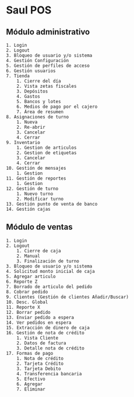 # Saul POS

## Módulo administrativo

    1. Login
    2. Logout
    3. Bloqueo de usuario y/o sistema
    4. Gestión Configuración
    5. Gestión de perfiles de acceso
    6. Gestión usuarios
    7. Tienda
        1. Cierre del día
        2. Vista zetas fiscales
        3. Depósitos
        4. Gastos
        5. Bancos y lotes
        6. Medios de pago por el cajero
        7. Área de resumen
    8. Asignaciones de turno
        1. Nueva
        2. Re-abrir
        3. Cancelar
        4. Cerrar
    9. Inventario
        1. Gestion de articulos
        2. Gestion de etiquetas
        3. Cancelar
        4. Cerrar
    10. Gestión de mensajes
        1. Gestion
    11. Gestión de reportes
        1. Gestion
    12. Gestión de turno
        1. Nuevo turno
        2. Modificar turno
    13. Gestión punto de venta de banco
    14. Gestión cajas


## Módulo de ventas

    1. Login
    2. Logout
        1. Cierre de caja
        2. Manual
        3. Finalización de turno
    3. Bloqueo de usuario y/o sistema
    4. Solicitud monto inicial de caja
    5. Agregar articulo
    6. Reporte Z
    7. Borrado de articulo del pedido
    8. Cobrar pedido
    9. Clientes (Gestión de clientes Añadir/Buscar)
    10. Desc. Global
    11. Reporte X
    12. Borrar pedido
    13. Enviar pedido a espera
    14. Ver pedidos en espera
    15. Extracción de dinero de caja
    16. Gestión de nota de crédito
        1. Vista Cliente
        2. Datos de factura
        3. Detalle nota de crédito
    17. Formas de pago
        1. Nota de crédito
        2. Tarjeta Crédito
        3. Tarjeta Debito
        4. Transferencia bancaria
        5. Efectivo
        6. Agregar
        7. Eliminar

